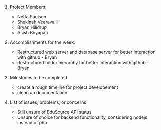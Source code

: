 1. Project Members:
    - Netta Paulson
    - Shekinah Veeravalli
    - Bryan Hilldrup
    - Asish Boyapati

2. Accomplishments for the week:
    - Restructured web server and database server for better interaction with github - Bryan
    - Restructured folder hierarchy for better interaction with github - Bryan

3. Milestones to be completed
    - create a rough timeline for project developement
    - clean up documentation

4. List of issues, problems, or concerns
    - Still unsure of EduSource API status
    - Unsure of choice for backend functionality, considering nodejs instead of php
